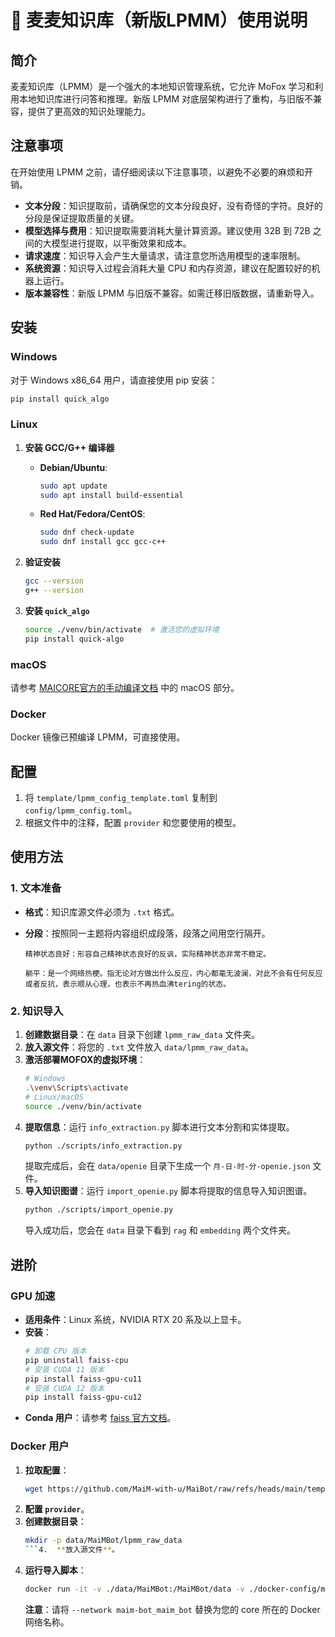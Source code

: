# 📄 麦麦知识库（新版LPMM）使用说明

## 简介

麦麦知识库（LPMM）是一个强大的本地知识管理系统，它允许 MoFox 学习和利用本地知识库进行问答和推理。新版 LPMM 对底层架构进行了重构，与旧版不兼容，提供了更高效的知识处理能力。

## 注意事项

在开始使用 LPMM 之前，请仔细阅读以下注意事项，以避免不必要的麻烦和开销。

*   **文本分段**：知识提取前，请确保您的文本分段良好，没有奇怪的字符。良好的分段是保证提取质量的关键。
*   **模型选择与费用**：知识提取需要消耗大量计算资源。建议使用 32B 到 72B 之间的大模型进行提取，以平衡效果和成本。
*   **请求速度**：知识导入会产生大量请求，请注意您所选用模型的速率限制。
*   **系统资源**：知识导入过程会消耗大量 CPU 和内存资源，建议在配置较好的机器上运行。
*   **版本兼容性**：新版 LPMM 与旧版不兼容。如需迁移旧版数据，请重新导入。

## 安装

### Windows

对于 Windows x86_64 用户，请直接使用 pip 安装：

```bash
pip install quick_algo
```

### Linux

1.  **安装 GCC/G++ 编译器**

    *   **Debian/Ubuntu**:
        ```bash
        sudo apt update
        sudo apt install build-essential
        ```
    *   **Red Hat/Fedora/CentOS**:
        ```bash
        sudo dnf check-update
        sudo dnf install gcc gcc-c++
        ```

2.  **验证安装**

    ```bash
    gcc --version
    g++ --version
    ```

3.  **安装 `quick_algo`**

    ```bash
    source ./venv/bin/activate  # 激活您的虚拟环境
    pip install quick-algo
    ```

### macOS

请参考 [MAICORE官方的手动编译文档](https://docs.mai-mai.org/manual/usage/compile_and_install.html) 中的 macOS 部分。

### Docker

Docker 镜像已预编译 LPMM，可直接使用。

## 配置

1.  将 `template/lpmm_config_template.toml` 复制到 `config/lpmm_config.toml`。
2.  根据文件中的注释，配置 `provider` 和您要使用的模型。

## 使用方法

### 1. 文本准备

*   **格式**：知识库源文件必须为 `.txt` 格式。
*   **分段**：按照同一主题将内容组织成段落，段落之间用空行隔开。

    ```
    精神状态良好：形容自己精神状态良好的反讽，实际精神状态非常不稳定。

    躺平：是一个网络热梗。指无论对方做出什么反应，内心都毫无波澜，对此不会有任何反应或者反抗，表示顺从心理，也表示不再热血沸tering的状态。
    ```

### 2. 知识导入

1.  **创建数据目录**：在 `data` 目录下创建 `lpmm_raw_data` 文件夹。
2.  **放入源文件**：将您的 `.txt` 文件放入 `data/lpmm_raw_data`。
3.  **激活部署MOFOX的虚拟环境**：
    ```bash
    # Windows
    .\venv\Scripts\activate
    # Linux/macOS
    source ./venv/bin/activate
    ```
4.  **提取信息**：运行 `info_extraction.py` 脚本进行文本分割和实体提取。
    ```bash
    python ./scripts/info_extraction.py
    ```
    提取完成后，会在 `data/openie` 目录下生成一个 `月-日-时-分-openie.json` 文件。
5.  **导入知识图谱**：运行 `import_openie.py` 脚本将提取的信息导入知识图谱。
    ```bash
    python ./scripts/import_openie.py
    ```
    导入成功后，您会在 `data` 目录下看到 `rag` 和 `embedding` 两个文件夹。

## 进阶

### GPU 加速

*   **适用条件**：Linux 系统，NVIDIA RTX 20 系及以上显卡。
*   **安装**：
    ```bash
    # 卸载 CPU 版本
    pip uninstall faiss-cpu
    # 安装 CUDA 11 版本
    pip install faiss-gpu-cu11
    # 安装 CUDA 12 版本
    pip install faiss-gpu-cu12
    ```
*   **Conda 用户**：请参考 [faiss 官方文档](https://github.com/facebookresearch/faiss/blob/main/INSTALL.md)。

### Docker 用户

1.  **拉取配置**：
    ```bash
    wget https://github.com/MaiM-with-u/MaiBot/raw/refs/heads/main/template/lpmm_config_template.toml -O docker-config/mmc/lpmm_config.toml
    ```
2.  **配置 `provider`**。
3.  **创建数据目录**：
    ```bash
    mkdir -p data/MaiMBot/lpmm_raw_data
    ```4.  **放入源文件**。
5.  **运行导入脚本**：
    ```bash
    docker run -it -v ./data/MaiMBot:/MaiMBot/data -v ./docker-config/mmc:/MaiMBot/config -v ./docker-config/mmc/.env:/MaiMBot/.env --network maim-bot_maim_bot --entrypoint bash sengokucola/maibot:latest "scripts/run_lpmm.sh"
    ```
    **注意**：请将 `--network maim-bot_maim_bot` 替换为您的 core 所在的 Docker 网络名称。